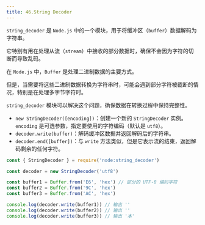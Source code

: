```yaml
---
title: 46.String Decoder
---
```


`string_decoder` 是 `Node.js` 中的一个模块，用于将缓冲区（`buffer`）数据解码为字符串。

它特别有用在处理从流（`stream`）中接收的部分数据时，确保不会因为字符的切断而导致乱码。

在 `Node.js` 中，`Buffer` 是处理二进制数据的主要方式。

但是，当需要将这些二进制数据转换为字符串时，可能会遇到部分字符被截断的情况，特别是在处理多字节字符时。

`string_decoder` 模块可以解决这个问题，确保数据在转换过程中保持完整性。

- `new StringDecoder([encoding])`：创建一个新的 `StringDecoder` 实例。`encoding` 是可选参数，指定要使用的字符编码（默认是 `utf8`）。
- `decoder.write(buffer)`：解码缓冲区数据并返回解码后的字符串。
- `decoder.end([buffer])`：与 `write` 方法类似，但是它表示流的结束，返回解码剩余的任何字符。

```js
const { StringDecoder } = require('node:string_decoder')

const decoder = new StringDecoder('utf8')

const buffer1 = Buffer.from('E6', 'hex') // 部分的 UTF-8 编码字符
const buffer2 = Buffer.from('9C', 'hex')
const buffer3 = Buffer.from('AC', 'hex')

console.log(decoder.write(buffer1)) // 输出 ''
console.log(decoder.write(buffer2)) // 输出 ''
console.log(decoder.write(buffer3)) // 输出 '本'
```

